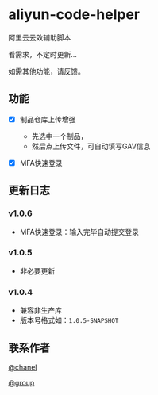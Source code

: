 # aliyun-code-helper
阿里云云效辅助脚本

看需求，不定时更新...

如需其他功能，请反馈。

## 功能
- [x] 制品仓库上传增强
  - 先选中一个制品，
  - 然后点上传文件，可自动填写GAV信息

- [x] MFA快速登录

## 更新日志
### v1.0.6
- MFA快速登录：输入完毕自动提交登录

### v1.0.5
- 非必要更新

### v1.0.4
- 兼容非生产库
- 版本号格式如：```1.0.5-SNAPSHOT```

## 联系作者
[@chanel](https://t.me/tcbmqy)

[@group](https://t.me/tgbmqy)
